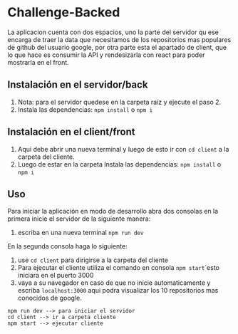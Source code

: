 # Challenge-Backed

La aplicacion cuenta con dos espacios, uno la parte del servidor qu ese encarga de traer la data que necesitamos de los repositorios mas populares de github del usuario google, por otra parte esta el apartado de client, que lo que hace es consumir la API y rendesizarla con react para poder mostrarla en el front.

## Instalación en el servidor/back

1. Nota: para el servidor quedese en la carpeta raíz y ejecute el paso 2.
2. Instala las dependencias: `npm install` o `npm i`

## Instalación en el client/front

1. Aqui debe abrir una nueva terminal y luego de esto ir con `cd client` a la carpeta del cliente.
2. Luego de estar en la carpeta Instala las dependencias: `npm install` o `npm i`

## Uso

Para iniciar la aplicación en modo de desarrollo abra dos consolas en la primera inicie el servidor de la siguiente manera:

1. escriba en una nueva terminal `npm run dev`

En la segunda consola haga lo siguiente:

1. use `cd client` para dirigirse a la carpeta del cliente
3. Para ejecutar el cliente utiliza el comando en consola `npm start`´esto iniciara en el puerto 3000 
4. vaya a su navegador en caso de que no inicie automaticamente y escriba `localhost:3000` aqui podra visualizar los 10 repositorios mas conocidos de google.

```shell
npm run dev --> para iniciar el servidor
cd client --> ir a carpeta cliente
npm start --> ejecutar cliente



